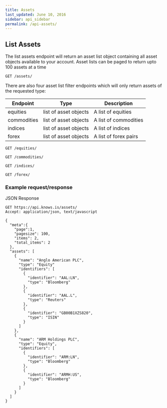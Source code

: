 ```yaml
---
title: Assets
last_updated: June 10, 2016
sidebar: api_sidebar
permalink: /api-assets/
---
```


## List Assets


The list assets endpoint will return an asset list object containing all asset objects available to your account. Asset lists can be paged to return upto 100 assets at a time

```
GET /assets/
```

There are also four asset list filter endpoints which will only return assets of the requested type:


<table>
  <thead><tr><th>Endpoint</th><th>Type</th><th>Description</th></tr></thead>
  <tbody>
    <tr><td>equities</td><td>list of asset objects</td><td>A list of equities</td></tr>
    <tr><td>commodities</td><td>list of asset objects</td><td>A list of commodities</td></tr>
    <tr><td>indices</td><td>list of asset objects</td><td>A list of indices</td></tr>
    <tr><td>forex</td><td>list of asset objects</td><td>A list of forex pairs</td></tr>
  </tbody>
</table>

```
GET /equities/

GET /commodities/

GET /indices/

GET /forex/
```



### Example request/response

JSON Response

```
GET https://api.knows.is/assets/
Accept: application/json, text/javascript
```

```
{
  "meta":{
    "page":1,
    "pagesize": 100,
    "items": 2,
    "total_items": 2
  },
  "assets": [
    {
      "name": "Anglo American PLC",
      "type": "Equity"
      "identifiers": [
        {
          "identifier": "AAL:LN",
          "type": "Bloomberg"
        },
        {
          "identifier": "AAL.L",
          "type": "Reuters"
        },
        {
          "identifier": "GB00B1XZS820",
          "type": "ISIN"
        }
      ]
    },
    {
      "name": "ARM Holdings PLC",
      "type": "Equity",
      "identifiers": [
        {
          "identifier": "ARM:LN",
          "type": "Bloomberg"
        },
        {
          "identifier": "ARMH:US",
          "type": "Bloomberg"
        }
      ]
    }
  ]
}
```

